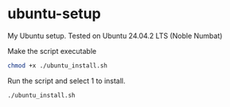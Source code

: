 # ubuntu-setup
My Ubuntu setup. Tested on Ubuntu 24.04.2 LTS (Noble Numbat)

Make the script executable
```bash
chmod +x ./ubuntu_install.sh
```

Run the script and select 1 to install.
```bash
./ubuntu_install.sh
```
